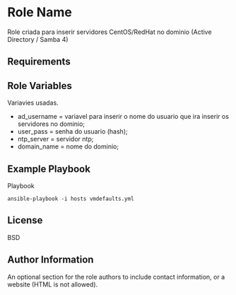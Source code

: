 Role Name
=========

Role criada para inserir servidores CentOS/RedHat no dominio (Active Directory / Samba 4)

Requirements
------------

Role Variables
--------------
Variavies usadas.

 - ad_username = variavel para inserir o nome do usuario que ira inserir os servidores no dominio;
 - user_pass = senha do usuario (hash);
 - ntp_server = servidor ntp;
 - domain_name = nome do dominio;

Example Playbook
----------------

Playbook

	ansible-playbook -i hosts vmdefaults.yml

License
-------

BSD

Author Information
------------------

An optional section for the role authors to include contact information, or a website (HTML is not allowed).
